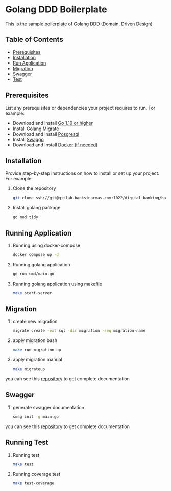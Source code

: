 # Golang DDD Boilerplate

This is the sample boilerplate of Golang DDD (Domain, Driven Design)

## Table of Contents

- [Prerequisites](#Prerequisites)
- [Installation](#installation)
- [Run Application](#running-application)
- [Migration](#migration)
- [Swagger](#swagger)
- [Test](#test)

## Prerequisites

List any prerequisites or dependencies your project requires to run. For example:

- Download and install [Go 1.19 or higher](https://go.dev/doc/install)
- Install [Golang Migrate](https://github.com/golang-migrate/migrate) 
- Download and Install [Posgresql](https://www.postgresql.org/download/)
- Install [Swaggo](https://github.com/swaggo/swag)
- Download and Install [Docker (if needed)](https://www.docker.com/products/docker-desktop/)

## Installation

Provide step-by-step instructions on how to install or set up your project. For example:

1. Clone the repository
   ```bash
   git clone ssh://git@gitlab.banksinarmas.com:1022/digital-banking/backend/personal-banking.git && cd sample-ddd-boilerplate

2. Install golang package
    ```bash
   go mod tidy

## Running Application
1. Running using docker-compose
    ```bash
   docker compose up -d
   
2. Running golang application
    ```bash
   go run cmd/main.go 

2. Running golang application using makefile
    ```bash
   make start-server

## Migration

1. create new migration
    ```bash
    migrate create -ext sql -dir migration -seq migration-name

2. apply migration bash
    ```bash
   make run-migration-up

3. apply migration manual
    ```bash
    make migrateup
you can see this [repository](https://github.com/golang-migrate/migrate) to get complete documentation

## Swagger
1. generate swagger documentation
    ```bash
   swag init -g main.go 
you can see this [repository](https://github.com/swaggo/swag) to get complete documentation

## Running Test
1. Running test
    ```bash
   make test
2. Running coverage test
    ```bash
   make test-coverage